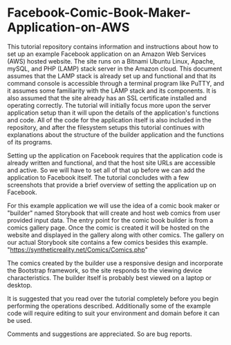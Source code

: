 # Facebook-Comic-Book-Maker-Application-on-AWS
This tutorial repository contains information and instructions about how to set up an example Facebook application on an Amazon Web Services (AWS) hosted website. The site runs on a Bitnami Ubuntu Linux, Apache, mySQL, and PHP (LAMP) stack server in the Amazon cloud. This document assumes that the LAMP stack is already set up and functional and that its command console is accessible through a terminal program like PuTTY, and it assumes some familiarity with the LAMP stack and its components. It is also assumed that the site already has an SSL certificate installed and operating correctly. The tutorial will initially focus more upon the server application setup than it will upon the details of the application's functions and code. All of the code for the application itself is also included in the repository, and after the filesystem setups this tutorial continues with explanations about the structure of the builder application and the functions of its programs.

Setting up the application on Facebook requires that the application code is already written and functional, and that the host site URLs are accessible and active. So we will have to set all of that up before we can add the application to Facebook itself. The tutorial concludes with a few screenshots that provide a brief overview of setting the application up on Facebook.

For this example application we will use the idea of a comic book maker or "builder" named Storybook that will create and host web comics from user provided input data. The entry point for the comic book builder is from a comics gallery page. Once the comic is created it will be hosted on the website and displayed in the gallery along with other comics. The gallery on our actual Storybook site contains a few comics besides this example.
"https://syntheticreality.net/Comics/Comics.php"

The comics created by the builder use a responsive design and incorporate the Bootstrap framework, so the site responds to the viewing device characteristics. The builder itself is probably best viewed on a laptop or desktop.

It is suggested that you read over the tutorial completely before you begin performing the operations described. Additionally some of the example code will require editing to suit your environment and domain before it can be used.

Comments and suggestions are appreciated. So are bug reports.
